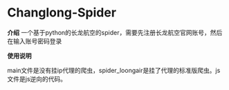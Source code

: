 # Changlong-Spider


 **介绍** 
一个基于python的长龙航空的spider，需要先注册长龙航空官网账号，然后在输入账号密码登录


 **使用说明** 

main文件是没有挂ip代理的爬虫，spider_loongair是挂了代理的标准版爬虫。js文件是js逆向的代码。




